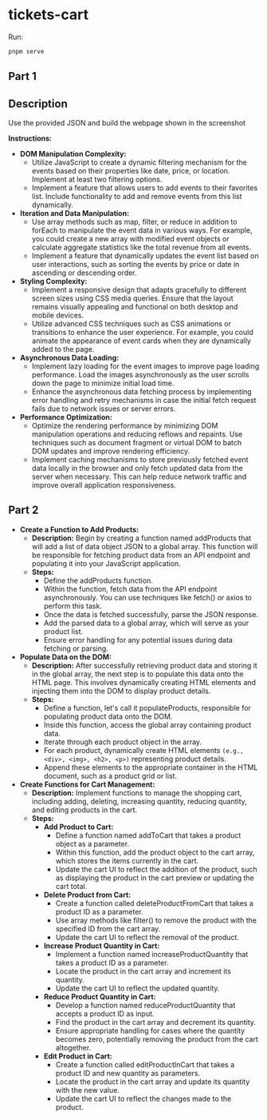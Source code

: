 # tickets-cart

Run:

```bash
pnpm serve
```

## Part 1

## Description

Use the provided JSON and build the webpage shown in the screenshot

**Instructions:**

- **DOM Manipulation Complexity:**
  - Utilize JavaScript to create a dynamic filtering mechanism for the events based on their properties like date, price, or location. Implement at least two filtering options.
  - Implement a feature that allows users to add events to their favorites list. Include functionality to add and remove events from this list dynamically.
- **Iteration and Data Manipulation:**
  - Use array methods such as map, filter, or reduce in addition to forEach to manipulate the event data in various ways. For example, you could create a new array with modified event objects or calculate aggregate statistics like the total revenue from all events.
  - Implement a feature that dynamically updates the event list based on user interactions, such as sorting the events by price or date in ascending or descending order.
- **Styling Complexity:**
  - Implement a responsive design that adapts gracefully to different screen sizes using CSS media queries. Ensure that the layout remains visually appealing and functional on both desktop and mobile devices.
  - Utilize advanced CSS techniques such as CSS animations or transitions to enhance the user experience. For example, you could animate the appearance of event cards when they are dynamically added to the page.
- **Asynchronous Data Loading:**
  - Implement lazy loading for the event images to improve page loading performance. Load the images asynchronously as the user scrolls down the page to minimize initial load time.
  - Enhance the asynchronous data fetching process by implementing error handling and retry mechanisms in case the initial fetch request fails due to network issues or server errors.
- **Performance Optimization:**
  - Optimize the rendering performance by minimizing DOM manipulation operations and reducing reflows and repaints. Use techniques such as document fragment or virtual DOM to batch DOM updates and improve rendering efficiency.
  - Implement caching mechanisms to store previously fetched event data locally in the browser and only fetch updated data from the server when necessary. This can help reduce network traffic and improve overall application responsiveness.

## Part 2

- **Create a Function to Add Products:**
  - **Description:** Begin by creating a function named addProducts that will add a list of data object JSON to a global array. This function will be responsible for fetching product data from an API endpoint and populating it into your JavaScript application.
  - **Steps:**
    - Define the addProducts function.
    - Within the function, fetch data from the API endpoint asynchronously. You can use techniques like fetch() or axios to perform this task.
    - Once the data is fetched successfully, parse the JSON response.
    - Add the parsed data to a global array, which will serve as your product list.
    - Ensure error handling for any potential issues during data fetching or parsing.
- **Populate Data on the DOM:**
  - **Description:** After successfully retrieving product data and storing it in the global array, the next step is to populate this data onto the HTML page. This involves dynamically creating HTML elements and injecting them into the DOM to display product details.
  - **Steps:**
    - Define a function, let's call it populateProducts, responsible for populating product data onto the DOM.
    - Inside this function, access the global array containing product data.
    - Iterate through each product object in the array.
    - For each product, dynamically create HTML elements `(e.g., <div>, <img>, <h2>, <p>)` representing product details.
    - Append these elements to the appropriate container in the HTML document, such as a product grid or list.
- **Create Functions for Cart Management:**
  - **Description:** Implement functions to manage the shopping cart, including adding, deleting, increasing quantity, reducing quantity, and editing products in the cart.
  - **Steps:**
    - **Add Product to Cart:**
      - Define a function named addToCart that takes a product object as a parameter.
      - Within this function, add the product object to the cart array, which stores the items currently in the cart.
      - Update the cart UI to reflect the addition of the product, such as displaying the product in the cart preview or updating the cart total.
    - **Delete Product from Cart:**
      - Create a function called deleteProductFromCart that takes a product ID as a parameter.
      - Use array methods like filter() to remove the product with the specified ID from the cart array.
      - Update the cart UI to reflect the removal of the product.
    - **Increase Product Quantity in Cart:**
      - Implement a function named increaseProductQuantity that takes a product ID as a parameter.
      - Locate the product in the cart array and increment its quantity.
      - Update the cart UI to reflect the updated quantity.
    - **Reduce Product Quantity in Cart:**
      - Develop a function named reduceProductQuantity that accepts a product ID as input.
      - Find the product in the cart array and decrement its quantity.
      - Ensure appropriate handling for cases where the quantity becomes zero, potentially removing the product from the cart altogether.
    - **Edit Product in Cart:**
      - Create a function called editProductInCart that takes a product ID and new quantity as parameters.
      - Locate the product in the cart array and update its quantity with the new value.
      - Update the cart UI to reflect the changes made to the product.
